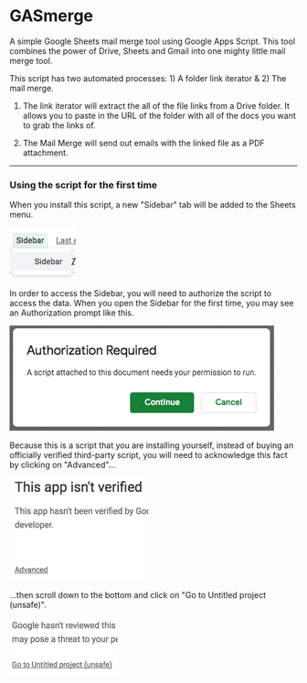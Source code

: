 # GASmerge
A simple Google Sheets mail merge tool using Google Apps Script.  This tool combines the power of Drive, Sheets and Gmail into one mighty little mail merge tool.

This script has two automated processes: 1) A folder link iterator & 2) The mail merge.

1) The link iterator will extract the all of the file links from a Drive folder.  It allows you to paste in the URL of the folder with all of the docs you want to grab the links of.  

2) The Mail Merge will send out emails with the linked file as a PDF attachment.
---
### Using the script for the first time

When you install this script, a new "Sidebar" tab will be added to the Sheets menu.

![Sidebar Screenshot](screenshots/Sidebar.png#center?raw=true "Sidebar")

In order to access the Sidebar, you will need to authorize the script to access the data.  When you open the Sidebar for the first time, you may see an Authorization prompt like this. 

![Authorization Screenshot](screenshots/Authorization.png?raw=true "Authorization")

Because this is a script that you are installing yourself, instead of buying an officially verified third-party script, you will need to acknowledge this fact by clicking on "Advanced"...

![Not Verified Screenshot](screenshots/notVerified.png?raw=true "Not Verified")

...then scroll down to the bottom and click on "Go to Untitled project (unsafe)".

![Unsafe Screenshot](screenshots/Unsafe.png?raw=true "Unsafe")

